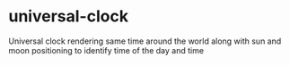 # universal-clock
Universal clock rendering same time around the world  along with sun and moon positioning to identify time of the day and time 
